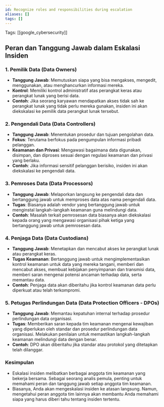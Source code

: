 ```yaml
---
id: Recognize roles and responsibilities during escalation
aliases: []
tags: []
---
```


Tags: [[google_cybersecurity]]

## Peran dan Tanggung Jawab dalam Eskalasi Insiden

### 1. Pemilik Data (Data Owners)

- **Tanggung Jawab**: Memutuskan siapa yang bisa mengakses, mengedit, menggunakan, atau menghancurkan informasi mereka.
- **Kontrol**: Memiliki kontrol administratif atas perangkat keras atau perangkat lunak yang berisi data.
- **Contoh**: Jika seorang karyawan mendapatkan akses tidak sah ke perangkat lunak yang tidak perlu mereka gunakan, insiden ini akan diekskalasi ke pemilik data perangkat lunak tersebut.

### 2. Pengendali Data (Data Controllers)

- **Tanggung Jawab**: Menentukan prosedur dan tujuan pengolahan data.
- **Fokus**: Terutama berfokus pada pengumpulan informasi pribadi pelanggan.
- **Keamanan dan Privasi**: Mengawasi bagaimana data digunakan, disimpan, dan diproses sesuai dengan regulasi keamanan dan privasi yang berlaku.
- **Contoh**: Jika informasi sensitif pelanggan berisiko, insiden ini akan diekskalasi ke pengendali data.

### 3. Pemroses Data (Data Processors)

- **Tanggung Jawab**: Melaporkan langsung ke pengendali data dan bertanggung jawab untuk memproses data atas nama pengendali data.
- **Tugas**: Biasanya adalah vendor yang bertanggung jawab untuk menginstal langkah-langkah keamanan guna melindungi data.
- **Contoh**: Masalah terkait pemrosesan data biasanya akan diekskalasi kepada orang yang mengawasi organisasi pihak ketiga yang bertanggung jawab untuk pemrosesan data.

### 4. Penjaga Data (Data Custodians)

- **Tanggung Jawab**: Menetapkan dan mencabut akses ke perangkat lunak atau perangkat keras.
- **Tugas Keamanan**: Bertanggung jawab untuk mengimplementasikan kontrol keamanan untuk data yang mereka tangani, memberi dan mencabut akses, membuat kebijakan penyimpanan dan transmisi data, memberi saran mengenai potensi ancaman terhadap data, serta memantau data.
- **Contoh**: Penjaga data akan diberitahu jika kontrol keamanan data perlu diperkuat atau telah terkompromi.

### 5. Petugas Perlindungan Data (Data Protection Officers - DPOs)

- **Tanggung Jawab**: Memantau kepatuhan internal terhadap prosedur perlindungan data organisasi.
- **Tugas**: Memberikan saran kepada tim keamanan mengenai kewajiban yang diperlukan oleh standar dan prosedur perlindungan data organisasi. Melakukan penilaian untuk memastikan langkah-langkah keamanan melindungi data dengan benar.
- **Contoh**: DPO akan diberitahu jika standar atau protokol yang ditetapkan telah dilanggar.

### Kesimpulan

- Eskalasi insiden melibatkan berbagai anggota tim keamanan yang bekerja bersama. Sebagai seorang analis pemula, penting untuk memahami peran dan tanggung jawab setiap anggota tim keamanan.
- Biasanya, Anda akan mengeskalasi insiden ke atasan langsung. Namun, mengetahui peran anggota tim lainnya akan membantu Anda memahami siapa yang harus diberi tahu tentang insiden tertentu.
